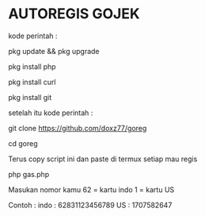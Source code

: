 # AUTOREGIS GOJEK

kode perintah :

pkg update && pkg upgrade

pkg install php

pkg install curl

pkg install git

setelah itu kode perintah : 

git clone https://github.com/doxz77/goreg

cd goreg

Terus copy script ini dan paste di termux setiap mau regis

php gas.php

Masukan nomor kamu
62 = kartu indo
1 = kartu US

Contoh : indo : 62831123456789
         US : 1707582647
